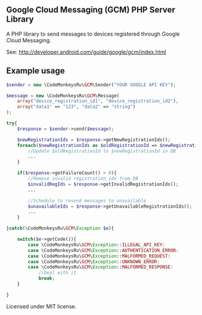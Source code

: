 Google Cloud Messaging (GCM) PHP Server Library
--------------------------------------------

A PHP library to send messages to devices registered through Google Cloud Messaging.

See:
http://developer.android.com/guide/google/gcm/index.html

Example usage
-----------------------
```php
$sender = new \CodeMonkeysRu\GCM\Sender("YOUR GOOGLE API KEY");

$message = new \CodeMonkeysRu\GCM\Message(
    array("device_registration_id1", "device_registration_id2"),
    array("data1" => "123", "data2" => "string")
);

try{
    $response = $sender->send($message);

    $newRegistrationIds = $response->getNewRegistrationIds();
    foreach($newRegistrationIds as $oldRegistrationId => $newRegistrationId){
        //Update $oldRegistrationId to $newRegistrationId in DB
        ...
    }

    if($response->getFailureCount() > 0){
        //Remove invalid registration ids from DB
        $invalidRegIds = $response->getInvalidRegistrationIds();
        ...

        //Schedule to resend messages to unavailable
        $unavailableIds = $response->getUnavailableRegistrationIds();
        ...
    }

}catch(\CodeMonkeysRu\GCM\Exception $e){

    switch($e->getCode()){
        case \CodeMonkeysRu\GCM\Exception::ILLEGAL_API_KEY:
        case \CodeMonkeysRu\GCM\Exception::AUTHENTICATION_ERROR:
        case \CodeMonkeysRu\GCM\Exception::MALFORMED_REQUEST:
        case \CodeMonkeysRu\GCM\Exception::UNKNOWN_ERROR:
        case \CodeMonkeysRu\GCM\Exception::MALFORMED_RESPONSE:
            //Deal with it
            break;
    }

}

```

Licensed under MIT license.